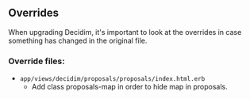 ## Overrides

When upgrading Decidim, it's important to look at the overrides in case 
something has changed in the original file.

### Override files:

* `app/views/decidim/proposals/proposals/index.html.erb`
  * Add class proposals-map in order to hide map in proposals.
